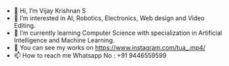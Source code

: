- 👋 Hi, I’m Vijay Krishnan S
- 👀 I’m interested in AI, Robotics, Electronics, Web design and Video Editing.
- 🌱 I’m currently learning Computer Science with specialization in Artificial Intelligence and Machine Learning.
- 💞️ You can see my works on https://www.instagram.com/tua_.mp4/
- 📫 How to reach me Whatsapp No : +91 9446559599

<!---
Craniax2290/Craniax2290 is a ✨ special ✨ repository because its `README.md` (this file) appears on your GitHub profile.
You can click the Preview link to take a look at your changes.
--->

